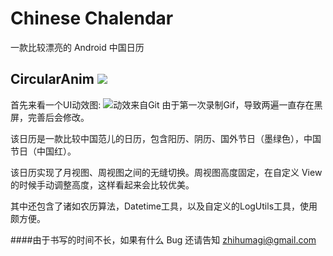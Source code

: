 # Chinese Chalendar
一款比较漂亮的 Android 中国日历
## CircularAnim [![](https://jitpack.io/v/XunMengWinter/CircularAnim.svg)](https://jitpack.io/#XunMengWinter/CircularAnim)

首先来看一个UI动效图:
![动效来自Git](https://github.com/wenmagi/README_PICS/blob/master/gifs/Chalendar.gif)
由于第一次录制Gif，导致两遍一直存在黑屏，完善后会修改。

该日历是一款比较中国范儿的日历，包含阳历、阴历、国外节日（墨绿色），中国节日（中国红）。

该日历实现了月视图、周视图之间的无缝切换。周视图高度固定，在自定义 View 的时候手动调整高度，这样看起来会比较优美。

其中还包含了诸如农历算法，Datetime工具，以及自定义的LogUtils工具，使用颇方便。

####由于书写的时间不长，如果有什么 Bug 还请告知 zhihumagi@gmail.com

